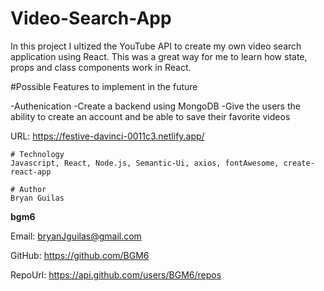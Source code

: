 # Video-Search-App
In this project I ultized the YouTube API to create my own video search application using React.
This was a great way for me to learn how state, props and class components work in React.
    
#Possible Features to implement in the future

-Authenication
-Create a backend using MongoDB
-Give the users the ability to create an account and be able to save  their favorite videos 


URL: https://festive-davinci-0011c3.netlify.app/

    # Technology
    Javascript, React, Node.js, Semantic-Ui, axios, fontAwesome, create-react-app
    
    # Author 
    Bryan Guilas
    
**bgm6**
    
Email: bryanJguilas@gmail.com
    
GitHub: https://github.com/BGM6
    
RepoUrl: https://api.github.com/users/BGM6/repos
